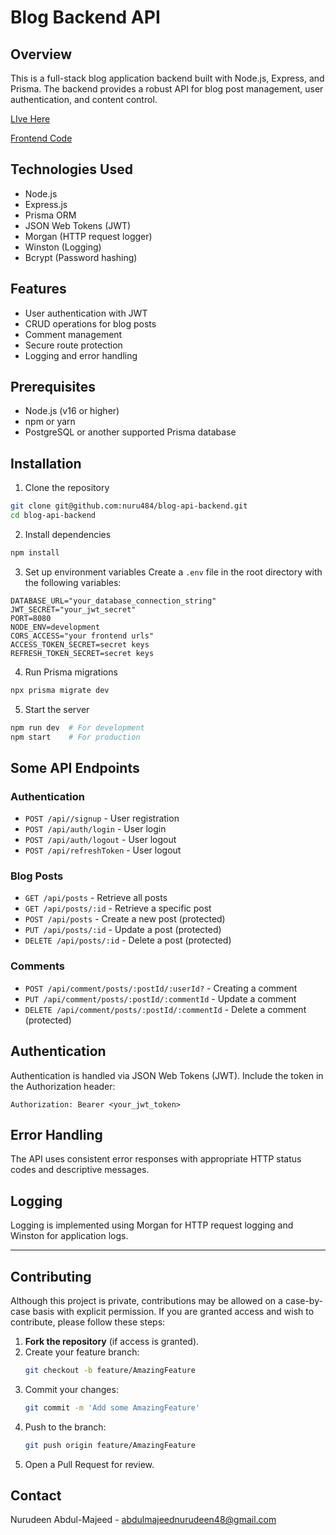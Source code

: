 # Blog Backend API

## Overview

This is a full-stack blog application backend built with Node.js, Express, and Prisma. The backend provides a robust API for blog post management, user authentication, and content control.

[LIve Here](https://blog-api-frontend-blue.vercel.app)

[Frontend Code](https://github.com/nuru484/blog-api-frontend)

## Technologies Used

- Node.js
- Express.js
- Prisma ORM
- JSON Web Tokens (JWT)
- Morgan (HTTP request logger)
- Winston (Logging)
- Bcrypt (Password hashing)

## Features

- User authentication with JWT
- CRUD operations for blog posts
- Comment management
- Secure route protection
- Logging and error handling

## Prerequisites

- Node.js (v16 or higher)
- npm or yarn
- PostgreSQL or another supported Prisma database

## Installation

1. Clone the repository

```bash
git clone git@github.com:nuru484/blog-api-backend.git
cd blog-api-backend
```

2. Install dependencies

```bash
npm install
```

3. Set up environment variables
   Create a `.env` file in the root directory with the following variables:

```
DATABASE_URL="your_database_connection_string"
JWT_SECRET="your_jwt_secret"
PORT=8080
NODE_ENV=development
CORS_ACCESS="your frontend urls"
ACCESS_TOKEN_SECRET=secret keys
REFRESH_TOKEN_SECRET=secret keys

```

4. Run Prisma migrations

```bash
npx prisma migrate dev
```

5. Start the server

```bash
npm run dev  # For development
npm start    # For production
```

## Some API Endpoints

### Authentication

- `POST /api//signup` - User registration
- `POST /api/auth/login` - User login
- `POST /api/auth/logout` - User logout
- `POST /api/refreshToken` - User logout

### Blog Posts

- `GET /api/posts` - Retrieve all posts
- `GET /api/posts/:id` - Retrieve a specific post
- `POST /api/posts` - Create a new post (protected)
- `PUT /api/posts/:id` - Update a post (protected)
- `DELETE /api/posts/:id` - Delete a post (protected)

### Comments

- `POST /api/comment/posts/:postId/:userId?` - Creating a comment
- `PUT /api/comment/posts/:postId/:commentId` - Update a comment
- `DELETE /api/comment/posts/:postId/:commentId` - Delete a comment (protected)

## Authentication

Authentication is handled via JSON Web Tokens (JWT). Include the token in the Authorization header:

```
Authorization: Bearer <your_jwt_token>
```

## Error Handling

The API uses consistent error responses with appropriate HTTP status codes and descriptive messages.

## Logging

Logging is implemented using Morgan for HTTP request logging and Winston for application logs.

---

## Contributing

Although this project is private, contributions may be allowed on a case-by-case basis with explicit permission. If you are granted access and wish to contribute, please follow these steps:

1. **Fork the repository** (if access is granted).
2. Create your feature branch:
   ```bash
   git checkout -b feature/AmazingFeature
   ```
3. Commit your changes:
   ```bash
   git commit -m 'Add some AmazingFeature'
   ```
4. Push to the branch:
   ```bash
   git push origin feature/AmazingFeature
   ```
5. Open a Pull Request for review.

## Contact

Nurudeen Abdul-Majeed - abdulmajeednurudeen48@gmail.com
